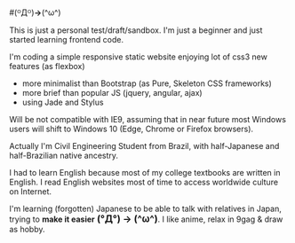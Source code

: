 #(ᴼДᴼ)**→**(^ω^)

This is just a personal test/draft/sandbox.
I'm just a beginner and just started learning frontend code.

I'm coding a simple responsive static website enjoying lot of css3 new features (as flexbox)
* more minimalist than Bootstrap (as Pure, Skeleton CSS frameworks)
* more brief than popular JS (jquery, angular, ajax)
* using Jade and Stylus

Will be not compatible with IE9, assuming that in near future most Windows users will shift to Windows 10 (Edge, Chrome or Firefox browsers). 

Actually I'm Civil Engineering Student from Brazil, with half-Japanese and half-Brazilian native ancestry.

I had to learn English because most of my college textbooks are written in English. I read English websites most of time to access worldwide culture on Internet.

I'm learning (forgotten) Japanese to be able to talk with relatives in Japan, trying to **make it easier** <big>**(°Д°) → (^ω^)**</big>. I like anime, relax in 9gag & draw as hobby.
